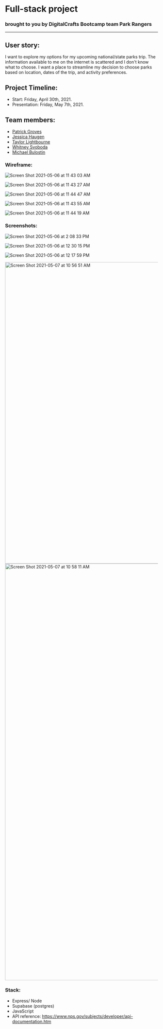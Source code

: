 # Full-stack project
### brought to you by DigitalCrafts Bootcamp team Park Rangers

---

## User story:
I want to explore my options for my upcoming national/state parks trip. The information available to me on the internet is scattered and I don't know what to choose. I want a place to streamline my decision to choose parks based on location, dates of the trip, and activity preferences.

## Project Timeline:
* Start: Friday, April 30th, 2021.
* Presentation: Friday, May 7th, 2021.

## Team members:
* <a href="https://github.com/pgroves95" target="_blank">Patrick Groves</a>
* <a href="https://github.com/Jessicahaugen" target="_blank">Jessica Haugen</a>
* <a href="https://github.com/taylorlightbourne" target="_blank">Taylor Lightbourne</a>
* <a href="https://github.com/wsvoboda" target="_blank">Whitney Svoboda</a>
* <a href="https://github.com/mjbulostin" target="_blank">Michael Bulostin</a>


### Wireframe:

![Screen Shot 2021-05-06 at 11 43 03 AM](https://user-images.githubusercontent.com/56733715/117348813-ab689b00-ae78-11eb-92ad-33a51affd96a.png)

![Screen Shot 2021-05-06 at 11 43 27 AM](https://user-images.githubusercontent.com/56733715/117348850-b7ecf380-ae78-11eb-976e-3e544652e542.png)

![Screen Shot 2021-05-06 at 11 44 47 AM](https://user-images.githubusercontent.com/56733715/117348855-bb807a80-ae78-11eb-9c3b-b63816c41f88.png)

![Screen Shot 2021-05-06 at 11 43 55 AM](https://user-images.githubusercontent.com/56733715/117348871-bfac9800-ae78-11eb-8b2b-bf0ab8a9c382.png)

![Screen Shot 2021-05-06 at 11 44 19 AM](https://user-images.githubusercontent.com/56733715/117348876-c0ddc500-ae78-11eb-8b1d-d4a233d75355.png)

### Screenshots:

![Screen Shot 2021-05-06 at 2 08 33 PM](https://user-images.githubusercontent.com/56733715/117348172-e6b69a00-ae77-11eb-8751-cab9df580870.png)

![Screen Shot 2021-05-06 at 12 30 15 PM](https://user-images.githubusercontent.com/56733715/117348919-d0f5a480-ae78-11eb-85c4-16d8d70c469c.png)

![Screen Shot 2021-05-06 at 12 17 59 PM](https://user-images.githubusercontent.com/56733715/117348980-dd79fd00-ae78-11eb-812d-d229df6f55a9.png)

<img width="992" alt="Screen Shot 2021-05-07 at 10 56 51 AM" src="https://user-images.githubusercontent.com/56733715/117488098-fd252a00-af39-11eb-9411-2684e7bfbe26.png">

<img width="1371" alt="Screen Shot 2021-05-07 at 10 58 11 AM" src="https://user-images.githubusercontent.com/56733715/117488139-0adaaf80-af3a-11eb-89d1-0dacb7c12e42.png">


### Stack:
* Express/ Node
* Supabase (postgres)
* JavaScript
* API reference: https://www.nps.gov/subjects/developer/api-documentation.htm
